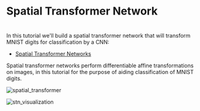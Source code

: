 # Spatial Transformer Network

#
In this tutorial we'll build a spatial transformer network that will transform MNIST
digits for classification by a CNN:

* [Spatial Transformer Networks](https://proceedings.neurips.cc/paper/2015/hash/33ceb07bf4eeb3da587e268d663aba1a-Abstract.html)

Spatial transformer networks perform differentiable affine transformations on images, in this tutorial for the purpose of aiding classification of MNIST digits.

![spatial_transformer](https://pytorch.org/tutorials/_images/stn-arch.png)


![stn_visualization]("/images/stn_example.png")